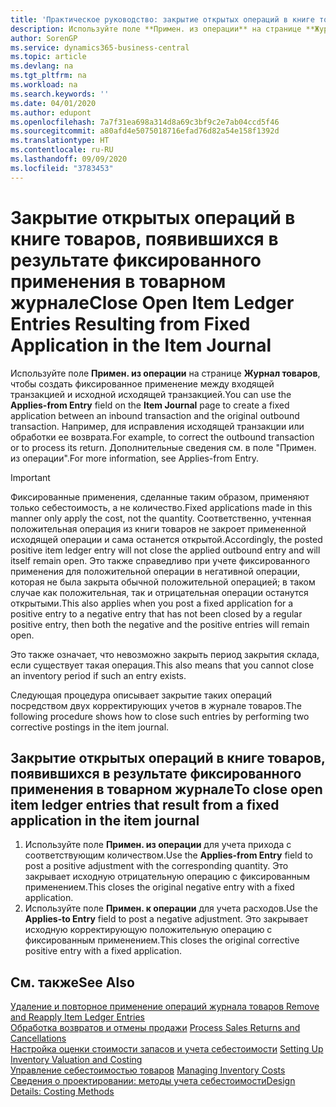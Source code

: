 ```yaml
---
title: 'Практическое руководство: закрытие открытых операций в книге товаров, появившихся в результате фиксированного применения в товарном журнале | Документация Майкрософт'
description: Используйте поле **Примен. из операции** на странице **Журнал товаров**, чтобы создать фиксированное применение между входящей транзакцией и исходной исходящей транзакцией. Например, для исправления исходящей транзакции или обработки ее возврата.
author: SorenGP
ms.service: dynamics365-business-central
ms.topic: article
ms.devlang: na
ms.tgt_pltfrm: na
ms.workload: na
ms.search.keywords: ''
ms.date: 04/01/2020
ms.author: edupont
ms.openlocfilehash: 7a7f31ea698a314d8a69c3bf9c2e7ab04ccd5f46
ms.sourcegitcommit: a80afd4e5075018716efad76d82a54e158f1392d
ms.translationtype: HT
ms.contentlocale: ru-RU
ms.lasthandoff: 09/09/2020
ms.locfileid: "3783453"
---
```

# <a name="close-open-item-ledger-entries-resulting-from-fixed-application-in-the-item-journal"></a><span data-ttu-id="17e5b-104">Закрытие открытых операций в книге товаров, появившихся в результате фиксированного применения в товарном журнале</span><span class="sxs-lookup"><span data-stu-id="17e5b-104">Close Open Item Ledger Entries Resulting from Fixed Application in the Item Journal</span></span>
<span data-ttu-id="17e5b-105">Используйте поле **Примен. из операции** на странице **Журнал товаров**, чтобы создать фиксированное применение между входящей транзакцией и исходной исходящей транзакцией.</span><span class="sxs-lookup"><span data-stu-id="17e5b-105">You can use the **Applies-from Entry** field on the **Item Journal** page to create a fixed application between an inbound transaction and the original outbound transaction.</span></span> <span data-ttu-id="17e5b-106">Например, для исправления исходящей транзакции или обработки ее возврата.</span><span class="sxs-lookup"><span data-stu-id="17e5b-106">For example, to correct the outbound transaction or to process its return.</span></span> <span data-ttu-id="17e5b-107">Дополнительные сведения см. в поле "Примен. из операции".</span><span class="sxs-lookup"><span data-stu-id="17e5b-107">For more information, see Applies-from Entry.</span></span>  

> [!IMPORTANT]  
>  <span data-ttu-id="17e5b-108">Фиксированные применения, сделанные таким образом, применяют только себестоимость, а не количество.</span><span class="sxs-lookup"><span data-stu-id="17e5b-108">Fixed applications made in this manner only apply the cost, not the quantity.</span></span> <span data-ttu-id="17e5b-109">Соответственно, учтенная положительная операция из книги товаров не закроет примененной исходящей операции и сама останется открытой.</span><span class="sxs-lookup"><span data-stu-id="17e5b-109">Accordingly, the posted positive item ledger entry will not close the applied outbound entry and will itself remain open.</span></span> <span data-ttu-id="17e5b-110">Это также справедливо при учете фиксированного применения для положительной операции в негативной операции, которая не была закрыта обычной положительной операцией; в таком случае как положительная, так и отрицательная операции останутся открытыми.</span><span class="sxs-lookup"><span data-stu-id="17e5b-110">This also applies when you post a fixed application for a positive entry to a negative entry that has not been closed by a regular positive entry, then both the negative and the positive entries will remain open.</span></span>  
>   
>  <span data-ttu-id="17e5b-111">Это также означает, что невозможно закрыть период закрытия склада, если существует такая операция.</span><span class="sxs-lookup"><span data-stu-id="17e5b-111">This also means that you cannot close an inventory period if such an entry exists.</span></span>  

<span data-ttu-id="17e5b-112">Следующая процедура описывает закрытие таких операций посредством двух корректирующих учетов в журнале товаров.</span><span class="sxs-lookup"><span data-stu-id="17e5b-112">The following procedure shows how to close such entries by performing two corrective postings in the item journal.</span></span>  

## <a name="to-close-open-item-ledger-entries-that-result-from-a-fixed-application-in-the-item-journal"></a><span data-ttu-id="17e5b-113">Закрытие открытых операций в книге товаров, появившихся в результате фиксированного применения в товарном журнале</span><span class="sxs-lookup"><span data-stu-id="17e5b-113">To close open item ledger entries that result from a fixed application in the item journal</span></span>  

1.  <span data-ttu-id="17e5b-114">Используйте поле **Примен. из операции** для учета прихода с соответствующим количеством.</span><span class="sxs-lookup"><span data-stu-id="17e5b-114">Use the **Applies-from Entry** field to post a positive adjustment with the corresponding quantity.</span></span> <span data-ttu-id="17e5b-115">Это закрывает исходную отрицательную операцию с фиксированным применением.</span><span class="sxs-lookup"><span data-stu-id="17e5b-115">This closes the original negative entry with a fixed application.</span></span>  
2.  <span data-ttu-id="17e5b-116">Используйте поле **Примен. к операции** для учета расходов.</span><span class="sxs-lookup"><span data-stu-id="17e5b-116">Use the **Applies-to Entry** field to post a negative adjustment.</span></span> <span data-ttu-id="17e5b-117">Это закрывает исходную корректирующую положительную операцию с фиксированным применением.</span><span class="sxs-lookup"><span data-stu-id="17e5b-117">This closes the original corrective positive entry with a fixed application.</span></span>  

## <a name="see-also"></a><span data-ttu-id="17e5b-118">См. также</span><span class="sxs-lookup"><span data-stu-id="17e5b-118">See Also</span></span>  
[<span data-ttu-id="17e5b-119">Удаление и повторное применение операций журнала товаров</span><span class="sxs-lookup"><span data-stu-id="17e5b-119"> Remove and Reapply Item Ledger Entries</span></span>](finance-how-to-remove-and-reapply-item-entries.md)  
 <span data-ttu-id="17e5b-120">[Обработка возвратов и отмены продажи](sales-how-process-sales-returns-cancellations.md) </span><span class="sxs-lookup"><span data-stu-id="17e5b-120">[Process Sales Returns and Cancellations](sales-how-process-sales-returns-cancellations.md) </span></span>  
 <span data-ttu-id="17e5b-121">[Настройка оценки стоимости запасов и учета себестоимости](finance-set-up-inventory-valuation-and-costing.md) </span><span class="sxs-lookup"><span data-stu-id="17e5b-121">[Setting Up Inventory Valuation and Costing](finance-set-up-inventory-valuation-and-costing.md) </span></span>  
 <span data-ttu-id="17e5b-122">[Управление себестоимостью товаров](finance-manage-inventory-costs.md) </span><span class="sxs-lookup"><span data-stu-id="17e5b-122">[Managing Inventory Costs](finance-manage-inventory-costs.md) </span></span>  
 [<span data-ttu-id="17e5b-123">Сведения о проектировании: методы учета себестоимости</span><span class="sxs-lookup"><span data-stu-id="17e5b-123">Design Details: Costing Methods</span></span>](design-details-costing-methods.md)
